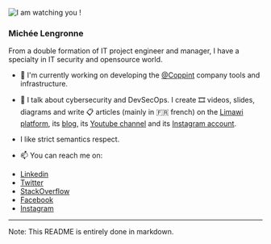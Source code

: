 ![I am watching you !](https://micheelengronne.github.io/micheelengronne/Banner2020-crop.jpg)

### Michée Lengronne

From a double formation of IT project engineer and manager, I have a specialty in IT security and opensource world.

- 🔭 I'm currently working on developing the [@Coppint] company tools and infrastructure.

- 💬 I talk about cybersecurity and DevSecOps. I create 🎞️ videos, slides, diagrams and write 📋 articles (mainly in 🇫🇷 french) on the [Limawi platform], its [blog](https://blog.limawi.io), its [Youtube channel](https://www.youtube.com/channel/UCxOvLOXTZFhy8NPMsxg5ogw) and its [Instagram account](https://www.instagram.com/limawi.official.fr/).

- I like strict semantics respect.

- 📫 You can reach me on:

* [Linkedin]
* [Twitter]
* [StackOverflow]
* [Facebook]
* [Instagram]

[@Coppint]: https://github.com/Coppint "Coppint Github team"
[Limawi platform]: https://limawi.io "Limawi website"
[Linkedin]: https://www.linkedin.com/in/micheelengronne "Michée Lengronne LinkedIn profile"
[Twitter]: https://twitter.com/MicheeLengronne "Michée Lengronne Twitter"
[StackOverflow]: https://stackoverflow.com/story/micheelengronne "Michée Lengronne StackOverflow"
[Facebook]: https://www.facebook.com/michee.lengronne/ "Michée Lengronne Facebook"
[Instagram]: https://www.instagram.com/michee.lengronne/ "Michée Lengronne Instagram"

---

Note: This README is entirely done in markdown.

<!--
**micheelengronne/micheelengronne** is a ✨ _special_ ✨ repository because its `README.md` (this file) appears on your GitHub profile.

Here are some ideas to get you started:

- 🔭 I’m currently working on ...
- 🌱 I’m currently learning ...
- 👯 I’m looking to collaborate on ...
- 🤔 I’m looking for help with ...
- 💬 Ask me about ...
- 📫 How to reach me: ...
- 😄 Pronouns: ...
- ⚡ Fun fact: ...
-->
